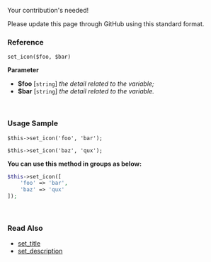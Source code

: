 Your contribution's needed!

Please update this page through GitHub using this standard format.

### Reference
`set_icon($foo, $bar)`

**Parameter**
* **$foo** [`string`] *the detail related to the variable;*
* **$bar** [`string`] *the detail related to the variable.*

&nbsp;

### Usage Sample
`$this->set_icon('foo', 'bar');`

`$this->set_icon('baz', 'qux');`

**You can use this method in groups as below:**
```php
$this->set_icon([
    'foo' => 'bar',
    'baz' => 'qux'
]);
```

&nbsp;

### Read Also
* [set_title](./set_title)
* [set_description](./set_description)
